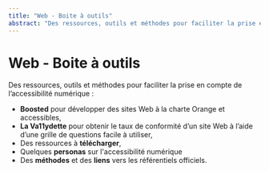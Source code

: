 ```yaml
---
title: "Web - Boite à outils"
abstract: "Des ressources, outils et méthodes pour faciliter la prise en compte de l’accessibilité numérique"
---
```


# Web - Boite à outils

Des ressources, outils et méthodes pour faciliter la prise en compte de l’accessibilité numérique :

- **Boosted** pour développer des sites Web à la charte Orange et accessibles,
- **La Va11ydette** pour obtenir le taux de conformité d’un site Web à l’aide d’une grille de questions facile à utiliser,
- Des ressources à **télécharger**,
- Quelques **personas** sur l'accessibilité numérique
- Des **méthodes** et des **liens** vers les référentiels officiels.
